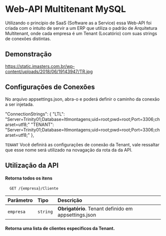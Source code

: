 
# Web-API Multitenant MySQL

Utilizando o princípio de SaaS (Software as a Service) essa Web-API foi criada 
com o intuito de servir a um ERP que utiliza o padrão de Arquitetura Multitenant, onde cada empresa é um Tenant (Locatório) com suas strings de conexões distintas.



## Demonstração

https://static.imasters.com.br/wp-content/uploads/2018/06/19143947/TR.jpg


## Configurações de Conexões

No arquivo appsettings.json, abra-o e poderá definir o caminho da conexão a ser injetada.

  "ConnectionStrings": {
    "LTL": "Server=Trinity01;Database=ltlmontagens;uid=root;pwd=root;Port=3306;charset=utf8;"
    "TENANT": "Server=Trinity01;Database=ltlmontagens;uid=root;pwd=root;Port=3306;charset=utf8;"
  },

`TENANT` Você definirá as configurações de conexão da Tenant, vale ressaltar que esse nome será 
utilizado na novagação da rota da da API.


## Utilização da API

#### Retorna todos os itens

```http
  GET /{empresa}/Cliente
```

| Parâmetro   | Tipo       | Descrição                           |
| :---------- | :--------- | :---------------------------------- |
| `empresa` | `string` | **Obrigatório**. Tenant definido em appsettings.json |

#### Retorna uma lista de clientes especificos da Tenant.
